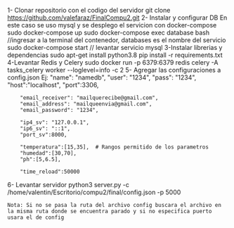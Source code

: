 1- Clonar repositorio con el codigo del servidor
    git clone https://github.com/valefaraz/FinalCompu2.git
2- Instalar y configurar DB
    En este caso se uso mysql y se desplego el servicion con docker-compose
    sudo docker-compose up
    sudo docker-compose exec database bash  //ingresar a la terminal del contenedor, databases es el nombre del servicio
    sudo docker-compose start // levantar servicio mysql
3-Instalar librerias y dependencias
    sudo apt-get install python3.8
    pip install -r requirements.txt
4-Levantar Redis y Celery
    sudo docker run -p 6379:6379 redis
    celery -A tasks_celery worker --loglevel=info -c 2
5- Agregar las configuraciones a config.json
    Ej:
        "name": "namedb",
        "user": "1234",
        "pass": "1234",
        "host":"localhost",
        "port":3306,

        "email_receiver": "mailquerecibe@gmail.com",
        "email_address": "mailqueenvia@gmail.com",
        "email_password": "1234",

        "ip4_sv": "127.0.0.1",
        "ip6_sv": "::1",
        "port_sv":8000,

        "temperatura":[15,35],  # Rangos permitido de los parametros
        "humedad":[30,70],      
        "ph":[5,6.5],           

        "time_reload":50000
6- Levantar servidor
    python3 server.py -c /home/valentin/Escritorio/compu2/final/config.json -p 5000

    Nota: Si no se pasa la ruta del archivo config buscara el archivo en la misma ruta donde se encuentra parado y si no especifica puerto usara el de config
